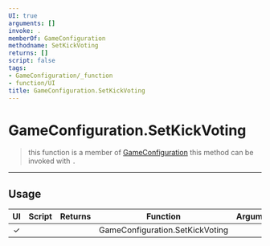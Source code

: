```yaml
---
UI: true
arguments: []
invoke: .
memberOf: GameConfiguration
methodname: SetKickVoting
returns: []
script: false
tags:
- GameConfiguration/_function
- function/UI
title: GameConfiguration.SetKickVoting
---
```

# GameConfiguration.SetKickVoting
> this function is a member of [GameConfiguration](civ-6/lua/GameConfiguration.md)
> this method can be invoked with `.`
-----
## Usage
|  UI | Script | Returns | Function | Arguments |
|:---:|:------:|-------:|:--------:|:---------|
|✓| ||GameConfiguration.SetKickVoting||
